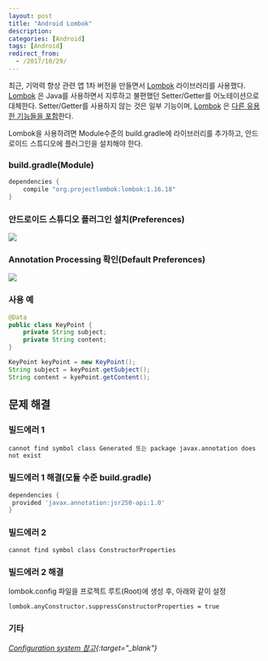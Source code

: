 ```yaml
---
layout: post
title: "Android Lombok"
description: 
categories: [Android]
tags: [Android]
redirect_from:
  - /2017/10/29/
---
```


최근, 기억력 향상 관련 앱 1차 버전을 만들면서 [Lombok](https://projectlombok.org/) 라이브러리를 사용했다. [Lombok](https://projectlombok.org/) 은 Java를 사용하면서 지루하고 불편했던 Setter/Getter를 어노테이션으로 대체한다. Setter/Getter를 사용하지 않는 것은 일부 기능이며, [Lombok](https://projectlombok.org/) 은 [다른 유용한 기능들을 포함](https://projectlombok.org/features/index.html)한다.

Lombok을 사용하려면 Module수준의 build.gradle에 라이브러리를 추가하고, 안드로이드 스튜디오에 플러그인을 설치해야 한다.

### build.gradle(Module)

```groovy
dependencies {
    compile "org.projectlombok:lombok:1.16.18"
}
```

### 안드로이드 스튜디오 플러그인 설치(Preferences)

![](https://ovso.github.io/images/2017-05-16-01-lombok.png)



### Annotation Processing 확인(Default Preferences)

![](https://ovso.github.io/images/2017-05-16-02-lombok.png)



### 사용 예

```java
@Data
public class KeyPoint {
  	private String subject;
  	private String content;
}
```

```java
KeyPoint keyPoint = new KeyPoint();
String subject = keyPoint.getSubject();
String content = kyePoint.getContent();
```



## 문제 해결

### 빌드에러 1

```
cannot find symbol class Generated 또는 package javax.annotation does not exist
```

### 빌드에러 1 해결(모듈 수준 build.gradle)

```groovy
dependencies {
 provided 'javax.annotation:jsr250-api:1.0'
}
```

### 빌드에러 2

```
cannot find symbol class ConstructorProperties
```

### 빌드에러 2 해결

lombok.config 파일을 프로젝트 루트(Root)에 생성 후, 아래와 같이 설정

```
lombok.anyConstructor.suppressConstructorProperties = true
```

##### 

### 기타

*[Configuration system 참고](https://projectlombok.org/features/configuration.html){:target="_blank"}*

